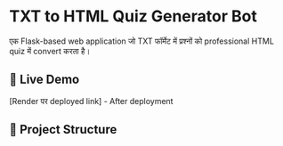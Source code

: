 # TXT to HTML Quiz Generator Bot

एक Flask-based web application जो TXT फॉर्मेट में प्रश्नों को professional HTML quiz में convert करता है।

## 🚀 Live Demo
[Render पर deployed link] - After deployment

## 📁 Project Structure
